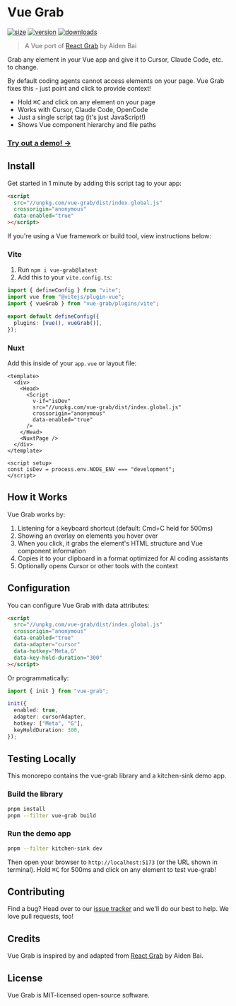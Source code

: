 # Vue Grab

[![size](https://img.shields.io/bundlephobia/minzip/vue-grab?label=gzip&style=flat&colorA=000000&colorB=000000)](https://bundlephobia.com/package/vue-grab)
[![version](https://img.shields.io/npm/v/vue-grab?style=flat&colorA=000000&colorB=000000)](https://npmjs.com/package/vue-grab)
[![downloads](https://img.shields.io/npm/dt/vue-grab.svg?style=flat&colorA=000000&colorB=000000)](https://npmjs.com/package/vue-grab)

> A Vue port of [React Grab](https://github.com/aidenybai/react-grab) by Aiden Bai

Grab any element in your Vue app and give it to Cursor, Claude Code, etc. to change.

By default coding agents cannot access elements on your page. Vue Grab fixes this - just point and click to provide context!

- Hold <kbd>⌘C</kbd> and click on any element on your page
- Works with Cursor, Claude Code, OpenCode
- Just a single script tag (it's just JavaScript!)
- Shows Vue component hierarchy and file paths

### [Try out a demo! →](https://vue-grab.mohil.dev)

## Install

Get started in 1 minute by adding this script tag to your app:

```html
<script
  src="//unpkg.com/vue-grab/dist/index.global.js"
  crossorigin="anonymous"
  data-enabled="true"
></script>
```

If you're using a Vue framework or build tool, view instructions below:

### Vite

1. Run `npm i vue-grab@latest`
2. Add this to your `vite.config.ts`:

```ts
import { defineConfig } from "vite";
import vue from "@vitejs/plugin-vue";
import { vueGrab } from "vue-grab/plugins/vite";

export default defineConfig({
  plugins: [vue(), vueGrab()],
});
```

### Nuxt

Add this inside of your `app.vue` or layout file:

```vue
<template>
  <div>
    <Head>
      <Script
        v-if="isDev"
        src="//unpkg.com/vue-grab/dist/index.global.js"
        crossorigin="anonymous"
        data-enabled="true"
      />
    </Head>
    <NuxtPage />
  </div>
</template>

<script setup>
const isDev = process.env.NODE_ENV === "development";
</script>
```

## How it Works

Vue Grab works by:

1. Listening for a keyboard shortcut (default: Cmd+C held for 500ms)
2. Showing an overlay on elements you hover over
3. When you click, it grabs the element's HTML structure and Vue component information
4. Copies it to your clipboard in a format optimized for AI coding assistants
5. Optionally opens Cursor or other tools with the context

## Configuration

You can configure Vue Grab with data attributes:

```html
<script
  src="//unpkg.com/vue-grab/dist/index.global.js"
  crossorigin="anonymous"
  data-enabled="true"
  data-adapter="cursor"
  data-hotkey="Meta,G"
  data-key-hold-duration="300"
></script>
```

Or programmatically:

```ts
import { init } from "vue-grab";

init({
  enabled: true,
  adapter: cursorAdapter,
  hotkey: ["Meta", "G"],
  keyHoldDuration: 300,
});
```

## Testing Locally

This monorepo contains the vue-grab library and a kitchen-sink demo app.

### Build the library

```bash
pnpm install
pnpm --filter vue-grab build
```

### Run the demo app

```bash
pnpm --filter kitchen-sink dev
```

Then open your browser to `http://localhost:5173` (or the URL shown in terminal). Hold <kbd>⌘C</kbd> for 500ms and click on any element to test vue-grab!

## Contributing

Find a bug? Head over to our [issue tracker](https://github.com/m0hill/vue-grab/issues) and we'll do our best to help. We love pull requests, too!

## Credits

Vue Grab is inspired by and adapted from [React Grab](https://github.com/aidenybai/react-grab) by Aiden Bai.

## License

Vue Grab is MIT-licensed open-source software.
